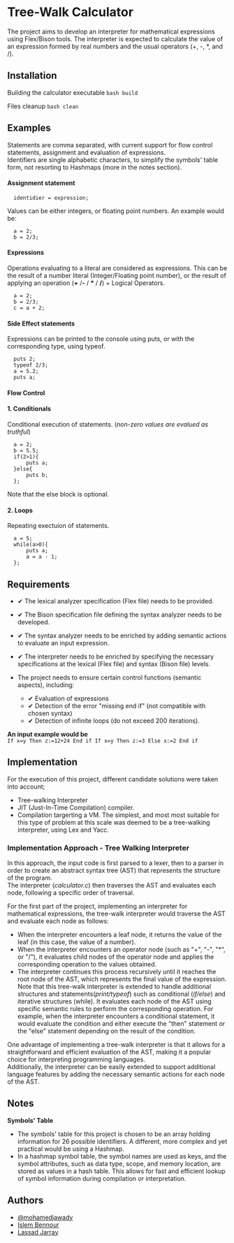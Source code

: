 
# Tree-Walk Calculator


The project aims to develop an interpreter for mathematical expressions using Flex/Bison tools. The interpreter is expected to calculate the value of an expression formed by real numbers and the usual operators (+, -, *, and /).

## Installation

Building the calculator executable
`
    bash build
`

Files cleanup
`
    bash clean
`
## Examples
Statements are comma separated, with current support for flow control statements, assignment and evaluation of expressions.  
Identifiers are single alphabetic characters, to simplify the symbols' table form, not resorting to Hashmaps (more in the notes section). 
#### Assignment statement

```
  identidier = expression;
```
Values can be either integers, or floating point numbers.
An example would be:
```
  a = 2;
  b = 2/3;
```

#### Expressions

Operations evaluating to a literal are considered as expressions. This can be the result of a number literal (Integer/Floating point number), or the result of applying an operation (**+** /**-** / **\*** / **/**) + Logical Operators.


```
  a = 2;
  b = 2/3;
  c = a + 2;
```

#### Side Effect statements
Expressions can be printed to the console using puts, or with the corresponding type, using typeof.
```
  puts 2;
  typeof 2/3;
  a = 5.2;
  puts a;
```

#### Flow Control

#### 1. Conditionals
Conditional execution of statements. (*non-zero values are evalued as truthful*)
```
  a = 2;
  b = 5.5;
  if(2>1){
      puts a;
  }else{
      puts b;
  };
```
Note that the else block is optional.

#### 2. Loops
Repeating exectuion of statements.
```
  a = 5;
  while(a>0){
      puts a;
      a = a - 1;
  };
```
## Requirements

- ✔ The lexical analyzer specification (Flex file) needs to be provided.  
- ✔ The Bison specification file defining the syntax analyzer needs to be developed.
- ✔ The syntax analyzer needs to be enriched by adding semantic actions to evaluate an input expression.



- ✔ The interpreter needs to be enriched by specifying the necessary specifications at the lexical (Flex file) and syntax (Bison file) levels.
- The project needs to ensure certain control functions (semantic aspects), including:
    - ✔ Evaluation of expressions
    - ✔ Detection of the error "missing end if" (not compatible with chosen syntax)
    - ✔ Detection of infinite loops (do not exceed 200 iterations).

**An input example would be**  
`If x=y Then z:=12+24 End if If x=y Then z:=3 Else x:=2 End if`
## Implementation
For the execution of this project, different candidate solutions were taken into account;
- Tree-walking Interpreter
- JIT (Just-In-Time Compilation) compiler.
- Compilation targerting a VM. 
The simplest, and most most suitable for this type of problem at this scale was deemed to be a tree-walking interpreter, using Lex and Yacc.

### Implementation Approach - Tree Walking Interpreter
In this approach, the input code is first parsed to a lexer, then to a parser in order to create an abstract syntax tree (AST) that represents the structure of the program.  
The interpreter (*calculator.c*) then traverses the AST and evaluates each node, following a specific order of traversal.

For the first part of the project, implementing an interpreter for mathematical expressions, the tree-walk interpreter would traverse the AST and evaluate each node as follows:

- When the interpreter encounters a leaf node, it returns the value of the leaf (in this case, the value of a number).
- When the interpreter encounters an operator node (such as "+", "-", "*", or "/"), it evaluates child nodes of the operator node and applies the corresponding operation to the values obtained.  
- The interpreter continues this process recursively until it reaches the root node of the AST, which represents the final value of the expression.  
Note that this tree-walk interpreter is extended to handle additional structures and statements(*print/typeof*) such as conditional (*if/else*) and iterative structures (while). It evaluates each node of the AST using specific semantic rules to perform the corresponding operation. For example, when the interpreter encounters a conditional statement, it would evaluate the condition and either execute the "then" statement or the "else" statement depending on the result of the condition.

One advantage of implementing a tree-walk interpreter is that it allows for a straightforward and efficient evaluation of the AST, making it a popular choice for interpreting programming languages.  
Additionally, the interpreter can be easily extended to support additional language features by adding the necessary semantic actions for each node of the AST.


## Notes


**Symbols' Table**

- The symbols' table for this project is chosen to be an array holding information for 26 possible identifiers. A different, more complex and yet practical would be using a Hashmap.  
- In a hashmap symbol table, the symbol names are used as keys, and the symbol attributes, such as data type, scope, and memory location, are stored as values in a hash table. 
This allows for fast and efficient lookup of symbol information during compilation or interpretation.


## Authors

- [@mohamedjawady](https://www.github.com/mohamedjawady)
- [Islem Bennour]()
- [Lassad Jarray]()


